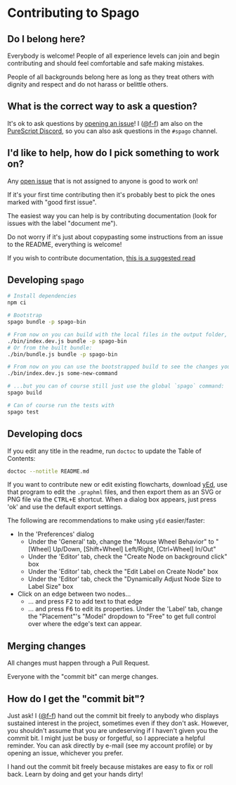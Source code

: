 # Contributing to Spago


## Do I belong here?

Everybody is welcome! People of all experience levels can join and begin contributing and
should feel comfortable and safe making mistakes.

People of all backgrounds belong here as long as they treat others with dignity
and respect and do not harass or belittle others.


## What is the correct way to ask a question?

It's ok to ask questions by [opening an issue][spago-issues]!
I ([@f-f][f-f]) am also on the [PureScript Discord][discord], so you can also ask
questions in the `#spago` channel.


## I'd like to help, how do I pick something to work on?

Any [open issue][spago-issues] that is not assigned to anyone is good to work on!

If it's your first time contributing then it's probably best to pick the ones marked
with "good first issue".

The easiest way you can help is by contributing documentation (look for issues with
the label "document me").

Do not worry if it's just about copypasting some instructions from an issue to the README,
everything is welcome!

If you wish to contribute documentation, [this is a suggested read](https://www.divio.com/blog/documentation/)

## Developing `spago`

```bash
# Install dependencies
npm ci

# Bootstrap
spago bundle -p spago-bin

# From now on you can build with the local files in the output folder, e.g.:
./bin/index.dev.js bundle -p spago-bin
# Or from the built bundle:
./bin/bundle.js bundle -p spago-bin

# From now on you can use the bootstrapped build to see the changes you make:
./bin/index.dev.js some-new-command

# ...but you can of course still just use the global `spago` command:
spago build

# Can of course run the tests with
spago test
```

## Developing docs

If you edit any title in the readme, run `doctoc` to update the Table of Contents:

```bash
doctoc --notitle README.md
```

If you want to contribute new or edit existing flowcharts, download [yEd](https://www.yworks.com/products/yed), use that program to edit the `.graphml` files, and then export them as an SVG or PNG file via the <kbd>CTRL+E</kbd> shortcut. When a dialog box appears, just press 'ok' and use the default export settings.

The following are recommendations to make using `yEd` easier/faster:
- In the 'Preferences' dialog
    - Under the 'General' tab, change the "Mouse Wheel Behavior" to "[Wheel] Up/Down, [Shift+Wheel] Left/Right, [Ctrl+Wheel] In/Out"
    - Under the 'Editor' tab, check the "Create Node on background click" box
    - Under the 'Editor' tab, check the "Edit Label on Create Node" box
    - Under the 'Editor' tab, check the "Dynamically Adjust Node Size to Label Size" box
- Click on an edge between two nodes...
    - ... and press <kbd>F2</kbd> to add text to that edge
    - ... and press <kbd>F6</kbd> to edit its properties. Under the 'Label' tab, change the "Placement"'s "Model" dropdown to "Free" to get full control over where the edge's text can appear.

## Merging changes

All changes must happen through a Pull Request.

Everyone with the "commit bit" can merge changes.

## How do I get the "commit bit"?

Just ask!  I ([@f-f][f-f]) hand out the commit bit freely to anybody who
displays sustained interest in the project, sometimes even if they don't ask.
However, you shouldn't assume that you are undeserving if I haven't given you
the commit bit.  I might just be busy or forgetful, so I appreciate a helpful
reminder.  You can ask directly by e-mail (see my account profile) or by opening
an issue, whichever you prefer.

I hand out the commit bit freely because mistakes are easy to fix or roll back.
Learn by doing and get your hands dirty!


[f-f]: https://github.com/f-f
[discord]: https://purescript.org/chat
[spago-issues]: https://github.com/purescript/spago/issues
